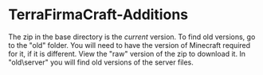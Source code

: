 # TerraFirmaCraft-Additions

The zip in the base directory is the _current_ version. To find old versions, go to the "old" folder. You will need to have the version of Minecraft required for it, if it is different. View the "raw" version of the zip to download it. In "old\server" you will find old versions of the server files.
